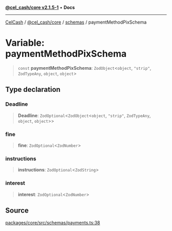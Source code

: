 [**@cel_cash/core v2.1.5-1**](../../README.md) • **Docs**

***

[CelCash](../../../../README.md) / [@cel\_cash/core](../../README.md) / [schemas](../README.md) / paymentMethodPixSchema

# Variable: paymentMethodPixSchema

> `const` **paymentMethodPixSchema**: `ZodObject`\<`object`, `"strip"`, `ZodTypeAny`, `object`, `object`\>

## Type declaration

### Deadline

> **Deadline**: `ZodOptional`\<`ZodObject`\<`object`, `"strip"`, `ZodTypeAny`, `object`, `object`\>\>

### fine

> **fine**: `ZodOptional`\<`ZodNumber`\>

### instructions

> **instructions**: `ZodOptional`\<`ZodString`\>

### interest

> **interest**: `ZodOptional`\<`ZodNumber`\>

## Source

[packages/core/src/schemas/payments.ts:38](https://github.com/Pyxlab/celcash/blob/9dbc7013720b05f34ded33140fbf1d827b403eea/packages/core/src/schemas/payments.ts#L38)
